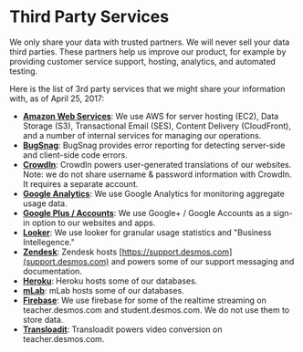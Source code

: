 # Third Party Services

We only share your data with trusted partners. We will never sell your data third parties. These partners help us improve our product, for example by providing customer service support, hosting, analytics, and automated testing.

Here is the list of 3rd party services that we might share your information with, as of April 25, 2017:

- **[Amazon Web Services](https://aws.amazon.com)**: We use AWS for server hosting (EC2), Data Storage (S3), Transactional Email (SES), Content Delivery (CloudFront), and a number of internal services for managing our operations.
- **[BugSnag](https://www.bugsnag.com)**: BugSnag provides error reporting for detecting server-side and client-side code errors.
- **[CrowdIn](https://crowdin.net/)**: CrowdIn powers user-generated translations of our websites. Note: we do not share username & password information with CrowdIn. It requires a separate account.
- **[Google Analytics](https://www.google.com/analytics/)**: We use Google Analytics for monitoring aggregate usage data.
- **[Google Plus / Accounts](https://plus.google.com/)**: We use Google+ / Google Accounts as a sign-in option to our websites and apps.
- **[Looker](https://looker.com/)**: We use looker for granular usage statistics and "Business Intellegence."
- **[Zendesk](https://zendesk.com)**: Zendesk hosts [https://support.desmos.com](support.desmos.com) and powers some of our support messaging and documentation.
- **[Heroku](https://heroku.com/)**: Heroku hosts some of our databases.
- **[mLab](https://mlab.com/)**: mLab hosts some of our databases.
- **[Firebase](https://firebase.google.com/)**: We use firebase for some of the realtime streaming on teacher.desmos.com and student.desmos.com. We do not use them to store data.
- **[Transloadit](https://transloadit.com/)**: Transloadit powers video conversion on teacher.desmos.com.

